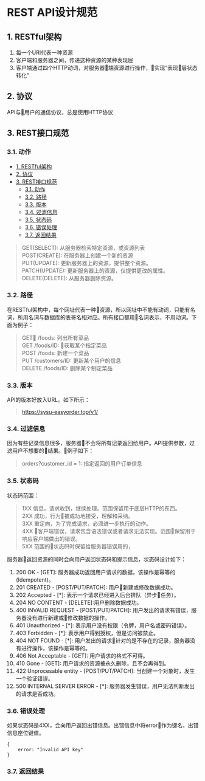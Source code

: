 # REST API设计规范

## 1. RESTful架构
1. 每一个URI代表一种资源
1. 客户端和服务器之间，传递这种资源的某种表现层
1. 客户端通过四个HTTP动词，对服务器端资源进行操作，实现“表现层状态转化”

## 2. 协议
API与用户的通信协议，总是使用HTTP协议

## 3. REST接口规范
### 3.1. 动作
<!-- TOC depthFrom:2 -->

- [1. RESTful架构](#1-restful架构)
- [2. 协议](#2-协议)
- [3. REST接口规范](#3-rest接口规范)
    - [3.1. 动作](#31-动作)
    - [3.2. 路径](#32-路径)
    - [3.3. 版本](#33-版本)
    - [3.4. 过滤信息](#34-过滤信息)
    - [3.5. 状态码](#35-状态码)
    - [3.6. 错误处理](#36-错误处理)
    - [3.7. 返回结果](#37-返回结果)

<!-- /TOC -->
> GET(SELECT): 从服务器检索特定资源，或资源列表</br>
> POST(CREATE): 在服务器上创建一个新的资源</br>
> PUT(UPDATE): 更新服务器上的资源，提供整个资源。</br>
> PATCH(UPDATE): 更新服务器上的资源，仅提供更改的属性。</br>
> DELETE(DELETE): 从服务器删除资源。</br>

### 3.2. 路径
在RESTful架构中，每个网址代表一种资源，所以网址中不能有动词，只能有名词，所用名词与数据库的表哥名相对应。所有接口都用名词表示，不用动词。下面为例子：
> GET /foods: 列出所有菜品</br>
> GET /foods/ID: 获取某个指定菜品</br>
> POST /foods: 新建一个菜品</br>
> PUT /customers/ID: 更新某个用户的信息</br>
> DELETE /foods/ID: 删除某个制定菜品</br>

### 3.3. 版本
API的版本好放入URL。如下所示：
> https://sysu-easyorder.top/v1/

### 3.4. 过滤信息
因为有些记录信息很多，服务器不会将所有记录返回给用户。API提供参数，过滤用户不想要的结果。例子如下：
> orders?customer_id = 1: 指定返回的用户订单信息

### 3.5. 状态码
状态码范围：
> 1XX 信息，请求收到，继续处理。范围保留用于底层HTTP的东西。</br>
> 2XX 成功，行为被成功地接受，理解和采纳。</br>
> 3XX 重定向，为了完成请求，必须进一步执行的动作。</br>
> 4XX 客户端错误，请求包含语法错误或者请求无法实现。范围保留用于响应客户端做出的错误。</br>
> 5XX 范围的状态码时保留给服务器错误用的，</br>

服务器返回资源的同时会向用户返回状态码和提示信息，状态码设计如下：
1. 200 OK - [GET]: 服务器成功返回用户请求的数据，该操作是幂等的(Idempotent)。
1. 201 CREATED - [POST/PUT/PATCH]: 用户新建或修改数据成功。
1. 202 Accepted - [*]: 表示一个请求已经进入后台排队（异步任务）。
1. 204 NO CONTENT - [DELETE]:用户删除数据成功。
1. 400 INVALID REQUEST - [POST/PUT/PATCH]: 用户发出的请求有错误，服务器没有进行新建或修改数据的操作。
1. 401 Unauthorized - [*]: 表示用户没有权限（令牌，用户名或密码错误）。
1. 403 Forbidden - [*]: 表示用户得到授权，但是访问被禁止。
1. 404 NOT FOUND - [*]: 用户发出的请求针对的是不存在的记录，服务器没有进行操作，该操作是幂等的。
1. 406 Not Acceptable - [GET]: 用户请求的格式不可得。
1. 410 Gone - [GET]: 用户请求的资源被永久删除，且不会再得到。
1. 422 Unprocesable entity - [POST/PUT/PATCH]: 当创建一个对象时，发生一个验证错误。
1. 500 INTERNAL SERVER ERROR - [*]: 服务器发生错误，用户无法判断发出的请求是否成功。

### 3.6. 错误处理
如果状态码是4XX，会向用户返回出错信息。出错信息中将error作为键名，出错信息座位键值。
```http
{
    error: "Invalid API key"
}
```
### 3.7. 返回结果
